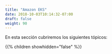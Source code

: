 ```yaml
---
title: "Amazon EKS"
date: 2018-10-03T10:14:32-07:00
draft: false
weight: 90
---
```


En esta sección cubriremos los siguientes tópicos:

{{% children showhidden="false" %}}

